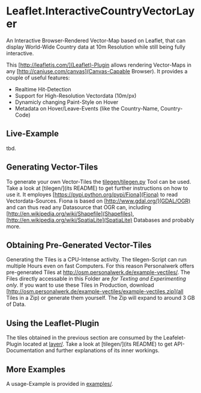 # Leaflet.InteractiveCountryVectorLayer
An Interactive Browser-Rendered Vector-Map based on Leaflet, that can display World-Wide Country data at 10m Resolution while still being fully interactive.

This [http://leafletjs.com/](Leaflet)-Plugin allows rendering Vector-Maps in any [http://caniuse.com/canvas](Canvas-Capable Browser). It provides a couple of useful features:
 - Realtime Hit-Detection
 - Support for High-Resolution Vectordata (10m/px)
 - Dynamicly changing Paint-Style on Hover
 - Metadata on Hover/Leave-Events (like the Country-Name, Country-Code)

## Live-Example
tbd.

## Generating Vector-Tiles
To generate your own Vector-Tiles the [tilegen/tilegen.py](tilegen.py) Tool can be used. Take a look at [tilegen/](its README) to get further instructions on how to use it. It employes [https://pypi.python.org/pypi/Fiona](Fiona) to read Vectordata-Sources. Fiona is based on [http://www.gdal.org/](GDAL/OGR) and can thus read any Datasource that OGR can, including [http://en.wikipedia.org/wiki/Shapefile](Shapefiles), [http://en.wikipedia.org/wiki/SpatiaLite](SpatiaLite) Databases and probably more.

## Obtaining Pre-Generated Vector-Tiles
Generating the Tiles is a CPU-Intense activity. The tilegen-Script can run multiple Hours even on fast Computers. For this reason Personalwerk offers pre-generated Tiles at http://osm.personalwerk.de/example-vectiles/. The Files directly accessable in this Folder are *for Texting and Experimenting only*. If you want to use these Tiles in Production, download [http://osm.personalwerk.de/example-vectiles/example-vectiles.zip](all Tiles in a Zip) or generate them yourself. The Zip will expand to around 3 GB of Data.

## Using the Leaflet-Plugin
The tiles obtained in the previous section are consumed by the Leafelet-Plugin located at [layer/](layer). Take a look at [tilegen/](its README) to get API-Documentation and further explanations of its inner workings.

## More Examples
A usage-Example is provided in [examples/](examples).
